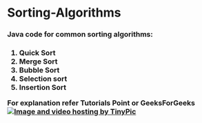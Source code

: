 # Sorting-Algorithms

<h3>Java code for common sorting algorithms:<h3>

1. Quick Sort    
2. Merge Sort
3. Bubble Sort
4. Selection sort
5. Insertion Sort

For explanation refer <b>Tutorials Point</b> or <b>GeeksForGeeks</b>
<br>
<img ><a href="http://tinypic.com?ref=b9f490" target="_blank"><img src="http://i65.tinypic.com/b9f490.jpg" border="0" alt="Image and video hosting by TinyPic"></a></img>
